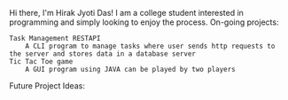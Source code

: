 Hi there, I'm Hirak Jyoti Das!
I am a college student interested in programming and simply looking to enjoy the process.
On-going projects:

    Task Management RESTAPI
        A CLI program to manage tasks where user sends http requests to the server and stores data in a database server
    Tic Tac Toe game
        A GUI program using JAVA can be played by two players

Future Project Ideas:

